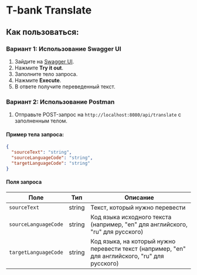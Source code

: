 # T-bank Translate

## Как пользоваться:

### Вариант 1: Использование Swagger UI

1. Зайдите на [Swagger UI](http://localhost:8080/swagger-ui/index.html#/translation-controller/translate).
2. Нажмите **Try it out**.
3. Заполните тело запроса.
4. Нажмите **Execute**.
5. В ответе получите переведенный текст.

### Вариант 2: Использование Postman

1. Отправьте POST-запрос на `http://localhost:8080/api/translate` с заполненным телом.

#### Пример тела запроса:

```json
{
  "sourceText": "string",
  "sourceLanguageCode": "string",
  "targetLanguageCode": "string"
}
```
#### Поля запроса

| Поле                 | Тип     | Описание                                                                 |
|----------------------|---------|--------------------------------------------------------------------------|
| `sourceText`         | string  | Текст, который нужно перевести                                           |
| `sourceLanguageCode` | string  | Код языка исходного текста (например, "en" для английского, "ru" для русского) |
| `targetLanguageCode` | string  | Код языка, на который нужно перевести текст (например, "en" для английского, "ru" для русского)  |
